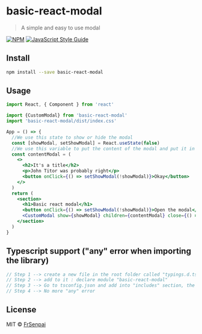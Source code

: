 # basic-react-modal

> A simple and easy to use modal

[![NPM](https://img.shields.io/npm/v/basic-react-modal.svg)](https://www.npmjs.com/package/basic-react-modal) [![JavaScript Style Guide](https://img.shields.io/badge/code_style-standard-brightgreen.svg)](https://standardjs.com)

## Install

```bash
npm install --save basic-react-modal
```

## Usage

```jsx
import React, { Component } from 'react'

import {CustomModal} from 'basic-react-modal'
import 'basic-react-modal/dist/index.css'

App = () => {
  //We use this state to show or hide the modal
  const [showModal, setShowModal] = React.useState(false)
  //We use this variable to put the content of the modal and put it in the children prop
  const contentModal = (
    <>
      <h2>It's a title</h2>
      <p>John Titor was probably right</p>
      <button onClick={() => setShowModal(!showModal)}>Okay</button>
    </>
  )
  return (
    <section>
      <h1>Basic react modal</h1>
      <button onClick={() => setShowModal(!showModal)}>Open the modal</button>
      <CustomModal show={showModal} children={contentModal} close={() => setShowModal(!showModal)} contentContainerStyle={{backgroundColor:"gray"}}  />
    </section>
  )
}
```

## Typescript support ("any" error when importing the library)
```js
// Step 1 --> create a new file in the root folder called "typings.d.ts" by example
// Step 2 --> add to it : declare module "basic-react-modal"
// Step 3 --> Go to tsconfig.json and add into "includes" section, the name of your file (typings.d.ts by example)
// Step 4 --> No more "any" error
```
## License

MIT © [FrSenpai](https://github.com/FrSenpai)
